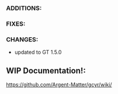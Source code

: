 ### ADDITIONS:

### FIXES:

### CHANGES:
- updated to GT 1.5.0

## WIP Documentation!:

https://github.com/Argent-Matter/gcyr/wiki/
